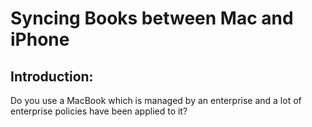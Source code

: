 # Syncing Books between Mac and iPhone 

## Introduction:

Do you use a MacBook which is managed by an enterprise and a lot of enterprise policies have been applied to it?